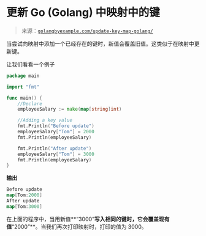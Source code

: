 <!--yml

类别：未分类

日期：2024-10-13 06:20:51

-->

# 更新 Go (Golang) 中映射中的键

> 来源：[`golangbyexample.com/update-key-map-golang/`](https://golangbyexample.com/update-key-map-golang/)

当尝试向映射中添加一个已经存在的键时，新值会覆盖旧值。这类似于在映射中更新键。

让我们看看一个例子

```go
package main

import "fmt"

func main() {
    //Declare
    employeeSalary := make(map[string]int)

    //Adding a key value
    fmt.Println("Before update")
    employeeSalary["Tom"] = 2000
    fmt.Println(employeeSalary)

    fmt.Println("After update")
    employeeSalary["Tom"] = 3000
    fmt.Println(employeeSalary)
}
```

**输出**

```go
Before update
map[Tom:2000]
After update
map[Tom:3000]
```

在上面的程序中，当用新值**“3000”**写入相同的键时，它会覆盖现有值**“2000”**。当我们再次打印映射时，打印的值为 3000。


